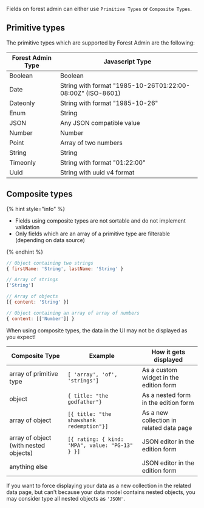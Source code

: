 Fields on forest admin can either use `Primitive Types` or `Composite Types`.

## Primitive types

The primitive types which are supported by Forest Admin are the following:

| Forest Admin Type | Javascript Type                                            |
| ----------------- | ---------------------------------------------------------- |
| Boolean           | Boolean                                                    |
| Date              | String with format "1985-10-26T01:22:00-08:00Z" (ISO-8601) |
| Dateonly          | String with format "1985-10-26"                            |
| Enum              | String                                                     |
| JSON              | Any JSON compatible value                                  |
| Number            | Number                                                     |
| Point             | Array of two numbers                                       |
| String            | String                                                     |
| Timeonly          | String with format "01:22:00"                              |
| Uuid              | String with uuid v4 format                                 |

## Composite types

{% hint style="info" %}

- Fields using composite types are not sortable and do not implement validation
- Only fields which are an array of a primitive type are filterable (depending on data source)

{% endhint %}

```javascript
// Object containing two strings
{ firstName: 'String', lastName: 'String' }

// Array of strings
['String']

// Array of objects
[{ content: 'String' }]

// Object containing an array of array of numbers
{ content: [['Number']] }
```

When using composite types, the data in the UI may not be displayed as you expect!

| Composite Type                        | Example                                         | How it gets displayed                    |
| ------------------------------------- | ----------------------------------------------- | ---------------------------------------- |
| array of primitive type               | `[ 'array', 'of', 'strings']`                   | As a custom widget in the edition form   |
| object                                | `{ title: "the godfather"}`                     | As a nested form in the edition form     |
| array of object                       | `[{ title: "the shawshank redemption"}]`        | As a new collection in related data page |
| array of object (with nested objects) | `[{ rating: { kind: 'MPA", value: "PG-13" } }]` | JSON editor in the edition form          |
| anything else                         |                                                 | JSON editor in the edition form          |

If you want to force displaying your data as a new collection in the related data page, but can't because your data model contains nested objects, you may consider type all nested objects as `'JSON'`.
